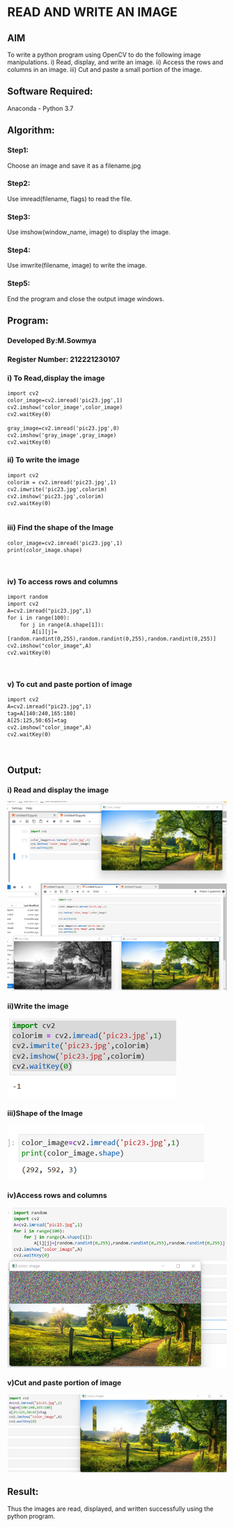 # READ AND WRITE AN IMAGE
## AIM
To write a python program using OpenCV to do the following image manipulations.
i) Read, display, and write an image.
ii) Access the rows and columns in an image.
iii) Cut and paste a small portion of the image.

## Software Required:
Anaconda - Python 3.7
## Algorithm:
### Step1:
Choose an image and save it as a filename.jpg
### Step2:
Use imread(filename, flags) to read the file.
### Step3:
Use imshow(window_name, image) to display the image.
### Step4:
Use imwrite(filename, image) to write the image.
### Step5:
End the program and close the output image windows.
## Program:
### Developed By:M.Sowmya
### Register Number: 212221230107
### i) To Read,display the image
```
import cv2
color_image=cv2.imread('pic23.jpg',1)
cv2.imshow('color_image',color_image)
cv2.waitKey(0)

gray_image=cv2.imread('pic23.jpg',0)
cv2.imshow('gray_image',gray_image)
cv2.waitKey(0)  

```
### ii) To write the image
```
import cv2
colorim = cv2.imread('pic23.jpg',1)
cv2.imwrite('pic23.jpg',colorim)
cv2.imshow('pic23.jpg',colorim)
cv2.waitKey(0)


```
### iii) Find the shape of the Image
```
color_image=cv2.imread('pic23.jpg',1)
print(color_image.shape)



```
### iv) To access rows and columns

```
import random
import cv2
A=cv2.imread("pic23.jpg",1)
for i in range(100):
    for j in range(A.shape[1]):
        A[i][j]=[random.randint(0,255),random.randint(0,255),random.randint(0,255)]
cv2.imshow("color_image",A)
cv2.waitKey(0)



```
### v) To cut and paste portion of image
```
import cv2
A=cv2.imread("pic23.jpg",1)
tag=A[140:240,165:180]
A[25:125,50:65]=tag
cv2.imshow("color_image",A)
cv2.waitKey(0)



```

## Output:

### i) Read and display the image

![output](./dip1.1.png)
![output](./dip1.2.png)

### ii)Write the image

![output](./dip1.5.png)

### iii)Shape of the Image
![output](./dip1.6.png)

### iv)Access rows and columns
![output](./dip1.3.png)

### v)Cut and paste portion of image
![output](./dip1.4.png)

## Result:
Thus the images are read, displayed, and written successfully using the python program.


